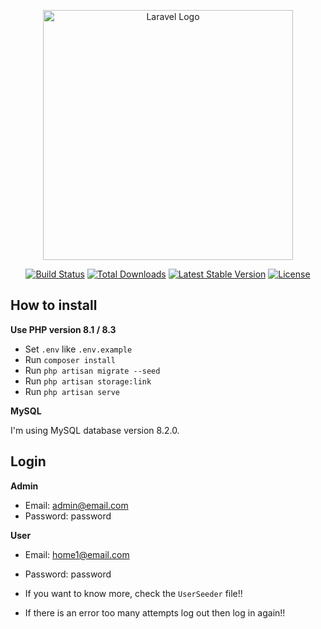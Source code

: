 <p align="center"><a href="https://laravel.com" target="_blank"><img src="https://raw.githubusercontent.com/laravel/art/master/logo-lockup/5%20SVG/2%20CMYK/1%20Full%20Color/laravel-logolockup-cmyk-red.svg" width="400" alt="Laravel Logo"></a></p>

<p align="center">
<a href="https://github.com/laravel/framework/actions"><img src="https://github.com/laravel/framework/workflows/tests/badge.svg" alt="Build Status"></a>
<a href="https://packagist.org/packages/laravel/framework"><img src="https://img.shields.io/packagist/dt/laravel/framework" alt="Total Downloads"></a>
<a href="https://packagist.org/packages/laravel/framework"><img src="https://img.shields.io/packagist/v/laravel/framework" alt="Latest Stable Version"></a>
<a href="https://packagist.org/packages/laravel/framework"><img src="https://img.shields.io/packagist/l/laravel/framework" alt="License"></a>
</p>

## How to install

**Use PHP version 8.1 / 8.3**

- Set `.env` like `.env.example`
- Run `composer install`
- Run `php artisan migrate --seed`
- Run `php artisan storage:link`
- Run `php artisan serve`

**MySQL**

I'm using MySQL database version 8.2.0.

## Login

**Admin**

- Email: admin@email.com
- Password: password

**User**

- Email: home1@email.com
- Password: password

- If you want to know more, check the `UserSeeder` file!!
- If there is an error too many attempts log out then log in again!!
